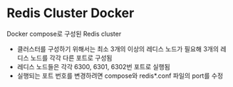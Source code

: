 Redis Cluster Docker
==========

Docker compose로 구성된 Redis cluster

- 클러스터를 구성하기 위해서는 최소 3개의 이상의 레디스 노드가 필요해 3개의 레디스 노드를 각각 다른 포트로 구성됨
- 레디스 노드들은 각각 6300, 6301, 6302번 포트로 실행됨
- 실행되는 포트 번호를 변경하려면 compose와 redis*.conf 파일의 port를 수정